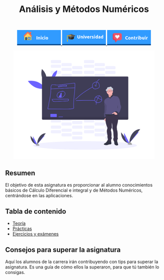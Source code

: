 <h1 align="center"> Análisis y Métodos Numéricos </h1> <br>
<p align="center">
          <a 		href="../../../">
  <img alt="Inicio" title="Inicio" src="../../../imagenes/boton-inicio.png" width="140">
  </a>
      <a 		href="../../universidad">
  <img alt="Universidad" title="Universidad" src="../../../imagenes/boton-universidad.png" width="140">
  </a>
        <a 		href="../../../doc/CONTRIBUIR.md">
  <img alt="Contribuir" title="Contribuir" src="../../../imagenes/boton-contribuir.png" width="140">
  </a>
</p>
<p align="center">
    <img alt="Asignatura" title="Asignatura" src="../../../imagenes/asignatura.png" width="450">
</p>






## Resumen

El objetivo de esta asignatura es proporcionar al alumno conocimientos básicos de Cálculo Diferencial e integral y de Métodos Numéricos, centrándose en las aplicaciones.


## Tabla de contenido

- [Teoría](Teoría)
- [Prácticas](Prácticas)
- [Ejercicios y exámenes](Apoyo)



## Consejos para superar la asignatura

Aquí los alumnos de la carrera irán contribuyendo con tips para superar la asignatura. Es una guía de cómo ellos la superaron, para que tú también lo consigas. 
